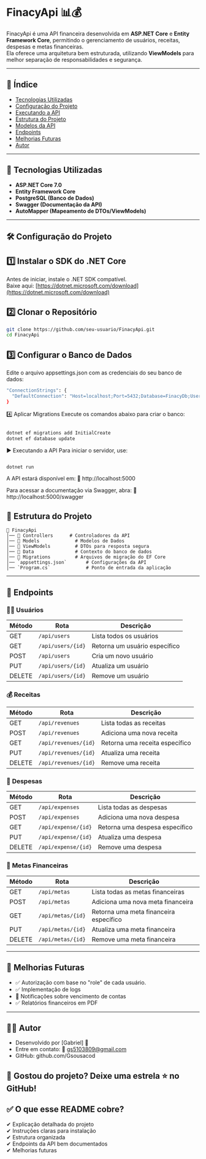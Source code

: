 # FinacyApi 📊💰

FinacyApi é uma API financeira desenvolvida em **ASP.NET Core** e **Entity Framework Core**, permitindo o gerenciamento de usuários, receitas, despesas e metas financeiras.  
Ela oferece uma arquitetura bem estruturada, utilizando **ViewModels** para melhor separação de responsabilidades e segurança.  

---

## 📌 **Índice**
- [Tecnologias Utilizadas](#-tecnologias-utilizadas)
- [Configuração do Projeto](#-configuração-do-projeto)
- [Executando a API](#-executando-a-api)
- [Estrutura do Projeto](#-estrutura-do-projeto)
- [Modelos da API](#-modelos-da-api)
- [Endpoints](#-endpoints)
- [Melhorias Futuras](#-melhorias-futuras)
- [Autor](#-autor)

---

## 🚀 **Tecnologias Utilizadas**
- **ASP.NET Core 7.0**
- **Entity Framework Core**
- **PostgreSQL (Banco de Dados)**
- **Swagger (Documentação da API)**
- **AutoMapper (Mapeamento de DTOs/ViewModels)**

---

## 🛠 **Configuração do Projeto**

## **1️⃣ Instalar o SDK do .NET Core**
Antes de iniciar, instale o .NET SDK compatível.  
Baixe aqui: [https://dotnet.microsoft.com/download](https://dotnet.microsoft.com/download)

## **2️⃣ Clonar o Repositório**
```sh
git clone https://github.com/seu-usuario/FinacyApi.git
cd FinacyApi
```

## **3️⃣ Configurar o Banco de Dados**
Edite o arquivo appsettings.json com as credenciais do seu banco de dados:

```sh
"ConnectionStrings": {
  "DefaultConnection": "Host=localhost;Port=5432;Database=FinacyDb;Username=postgres;Password=suasenha"
}
```
4️⃣ Aplicar Migrations
Execute os comandos abaixo para criar o banco:

```sh

dotnet ef migrations add InitialCreate
dotnet ef database update
```
▶️ Executando a API
Para iniciar o servidor, use:

```sh

dotnet run
```
A API estará disponível em:
🔗 http://localhost:5000

Para acessar a documentação via Swagger, abra:
🔗 http://localhost:5000/swagger

## 📂 **Estrutura do Projeto**

```plaintext
📁 FinacyApi
│── 📁 Controllers      # Controladores da API
│── 📁 Models             # Modelos de Dados
│── 📁 ViewModels         # DTOs para resposta segura
│── 📁 Data               # Contexto do banco de dados
│── 📁 Migrations         # Arquivos de migração do EF Core
│── `appsettings.json`       # Configurações da API
│── `Program.cs`             # Ponto de entrada da aplicação
```
---
## 📡 **Endpoints**

### 🧑‍💼 **Usuários**
| Método | Rota             | Descrição                    |
|--------|------------------|------------------------------|
| GET    | `/api/users`      | Lista todos os usuários      |
| GET    | `/api/users/{id}` | Retorna um usuário específico|
| POST   | `/api/users`      | Cria um novo usuário         |
| PUT    | `/api/users/{id}` | Atualiza um usuário          |
| DELETE | `/api/users/{id}` | Remove um usuário            |

### 💰 **Receitas**
| Método | Rota             | Descrição                    |
|--------|------------------|------------------------------|
| GET    | `/api/revenues`   | Lista todas as receitas      |
| POST   | `/api/revenues`   | Adiciona uma nova receita    |
| GET    | `/api/revenues/{id}` | Retorna uma receita específico|
| PUT    | `/api/revenues/{id}` | Atualiza uma receita          |
| DELETE | `/api/revenues/{id}` | Remove uma receita            |

### 💸 **Despesas**
| Método | Rota             | Descrição                    |
|--------|------------------|------------------------------|
| GET    | `/api/expenses`   | Lista todas as despesas      |
| POST   | `/api/expenses`   | Adiciona uma nova despesa    |
| GET    | `/api/expense/{id}` | Retorna uma despesa específico|
| PUT    | `/api/expense/{id}` | Atualiza uma despesa          |
| DELETE | `/api/expense/{id}` | Remove uma despesa            |

### 🎯 **Metas Financeiras**
| Método | Rota             | Descrição                    |
|--------|------------------|------------------------------|
| GET    | `/api/metas`      | Lista todas as metas financeiras |
| POST   | `/api/metas`      | Adiciona uma nova meta financeira |
| GET    | `/api/metas/{id}` | Retorna uma meta financeira específico|
| PUT    | `/api/metas/{id}` | Atualiza uma meta financeira          |
| DELETE | `/api/metas/{id}` | Remove uma meta financeira            |


---
## 🚀 **Melhorias Futuras**
- ✅ Autorização com base no "role" de cada usuário.
- ✅ Implementação de logs
- 📌 Notificações sobre vencimento de contas
- ✅ Relatórios financeiros em PDF
---

## 👨‍💻 **Autor**
- Desenvolvido por [Gabriel] 🚀
- Entre em contato: 📩 gs5103809@gmail.com
- GitHub: github.com/Gsousacod

📌 Gostou do projeto? Deixe uma estrela ⭐ no GitHub!
---

## ✅ **O que esse README cobre?**
✔ Explicação detalhada do projeto  
✔ Instruções claras para instalação  
✔ Estrutura organizada  
✔ Endpoints da API bem documentados  
✔ Melhorias futuras  

